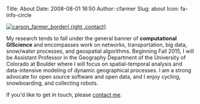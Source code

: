 Title: About
Date: 2008-08-01 16:50
Author: cfarmer
Slug: about
Icon: fa-info-circle

[![carson_farmer_border][image]{.right .contact}][link]

My research tends to fall under the general banner of <b>computational GIScience</b> and encompasses work on networks, transportation, big data, snow/water processes, and geospatial algorithms. Beginning Fall 2015, I will be Assistant Professor in the Geography Department of the University of Colorado at Boulder where I will focus on spatial-temporal analysis and data-intensive modeling of dynamic geographical processes. I am a strong advocate for open source software and open data, and I enjoy cycling, snowboarding, and collecting robots.

If you'd like to get in touch, please [contact me][link].

[image]: {filename}/images/carson_circle_300.png
[link]: {filename}/pages/contact.md

<script  type='text/javascript'>
$(document).ready(function(){
    $(".contact").hover(
        function() {$(this).attr("src","../images/carson_circle_300_contact.png");},
        function() {$(this).attr("src","../images/carson_circle_300.png");
    });
});
</script>